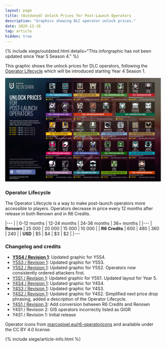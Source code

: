 ```yaml
---
layout: page
title: (Outdated) Unlock Prices for Post-Launch Operators
description: "Graphics showing DLC operator unlock prices."
date: 2020-12-16
tag: article
hidden: true
---
```


{% include siege/outdated.html details="This inforgraphic has not been updated since Year 5 Season 4." %}

This graphic shows the unlock prices for DLC operators, following the [Operator Lifecycle](#operator-lifecycle) which will be introduced starting Year 4 Season 1.

[![Graphics on DLC Operator Unlock Prices](/assets/img/siege/operator-prices/OperatorPrices-Y5S4.jpg)](/assets/img/siege/operator-prices/OperatorPrices-Y5S4.jpg)

### Operator Lifecycle

The Operator Lifecycle is a way to make post-launch operators more accessible to players. Operators decrease in price every 12 months after release in both Renown and in R6 Credits. 

|---
|                | 0-12 months | 12-24 months | 24-36 months | 36+ months |
|---
| **Renown**     | 25 000      | 20 000       | 15 000       | 10 000     |
| **R6 Credits** | 600         | 480          | 360          | 240        |
| **USD**        | $5          | $4           | $3           | $2         |
|---

### Changelog and credits

* **[Y5S4 / Revision 1](/assets/img/siege/operator-prices/OperatorPrices-Y5S4.jpg)**: Updated graphic for Y5S4. 
* [Y5S3 / Revision 1](/assets/img/siege/operator-prices/OperatorPrices-Y5S3.jpg): Updated graphic for Y5S3. 
* [Y5S2 / Revision 1](/assets/img/siege/operator-prices/OperatorPrices-Y5S2.jpg): Updated graphic for Y5S2. Operators now consistently ordered attackers first.
* [Y5S1 / Revision 1](/assets/img/siege/operator-prices/OperatorPrices-Y5S1.jpg): Updated graphic for Y5S1. Updated layout for Year 5. 
* [Y4S4 / Revision 1](/assets/img/siege/operator-prices/OperatorPricesY4S4.jpg): Updated graphic for Y4S4. 
* [Y4S3 / Revision 1](/assets/img/siege/operator-prices/OperatorPricesY4S3.jpg): Updated graphic for Y4S3. 
* [Y4S2 / Revision 1](assets/img/siege/operator-prices/OperatorPricesY4S2.png): Updated graphic for Y4S2. Simplified next price drop phrasing, added a description of the Operator Lifecycle. 
* [Y4S1 / Revision 3](assets/img/siege/operator-prices/OperatorPricesY4S1.png): Add conversion between R6 Credits and Renown
* Y4S1 / Revision 2: GIS operators incorrectly listed as GIGR
* Y4S1 / Revision 1: Initial release

Operator icons from [marcopixel.eu/r6-operatoricons](https://marcopixel.eu/r6-operatoricons/) and available under the CC BY 4.0 license.

{% include siege/article-info.html %}
